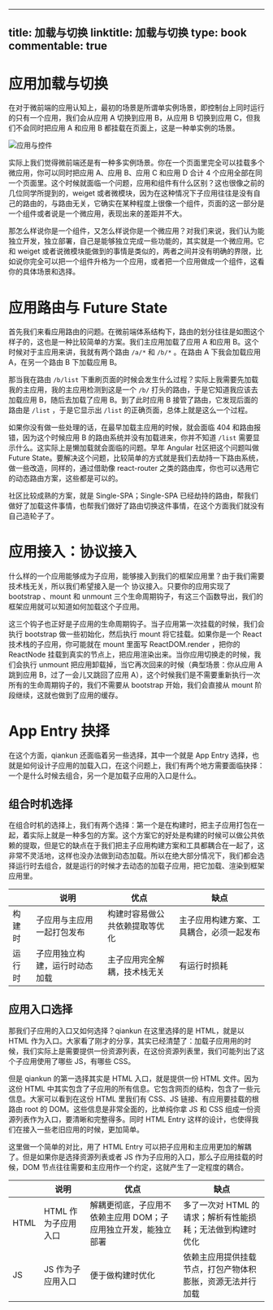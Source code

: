 
---
title: 加载与切换
linktitle: 加载与切换
type: book
commentable: true
---

# 应用加载与切换

在对于微前端的应用认知上，最初的场景是所谓单实例场景，即控制台上同时运行的只有一个应用，我们会从应用 A 切换到应用 B，从应用 B 切换到应用 C，但我们不会同时把应用 A 和应用 B 都挂载在页面上，这是一种单实例的场景。

![应用与控件](https://pic.imgdb.cn/item/6080d3d7ee52a14d787308ac.jpg)

实际上我们觉得微前端还是有一种多实例场景。你在一个页面里完全可以挂载多个微应用，你可以同时把应用 A、应用 B、应用 C 和应用 D 合计 4 个应用全部在同一个页面里。这个时候就面临一个问题，应用和组件有什么区别？这也很像之前的几位同学所提到的，weiget 或者微模块，因为在这种情况下子应用往往是没有自己的路由的，与路由无关，它确实在某种程度上很像一个组件，页面的这一部分是一个组件或者说是一个微应用，表现出来的差距并不大。

那怎么样说你是一个组件，又怎么样说你是一个微应用？对我们来说，我们认为能独立开发，独立部署，自己是能够独立完成一些功能的，其实就是一个微应用。它和 weiget 或者说微模块能做到的事情是类似的，两者之间并没有明确的界限，比如说你完全可以把一个组件升格为一个应用，或者把一个应用做成一个组件，这看你的具体场景和选择。

# 应用路由与 Future State

首先我们来看应用路由的问题。在微前端体系结构下，路由的划分往往是如图这个样子的，这也是一种比较简单的方案。我们主应用加载了应用 A 和应用 B。这个时候对于主应用来讲，我就有两个路由 `/a/*` 和 `/b/*` 。在路由 A 下我会加载应用 A，在另一个路由 B 下加载应用 B。

那当我在路由 `/b/list` 下重刷页面的时候会发生什么过程？实际上我需要先加载我的主应用，我的主应用检测到这是一个 `/b/` 打头的路由，于是它知道我应该去加载应用 B，随后去加载了应用 B。到了此时应用 B 接管了路由，它发现后面的路由是 `/list` ，于是它显示出 `/list` 的正确页面，总体上就是这么一个过程。

如果你没有做一些处理的话，在最早加载主应用的时候，就会面临 404 和路由报错，因为这个时候应用 B 的路由系统并没有加载进来，你并不知道 `/list` 需要显示什么。这实际上是懒加载就会面临的问题。早年 Angular 社区把这个问题叫做 Future State。要解决这个问题，比较简单的方式就是我们去劫持一下路由系统，做一些改造，同样的，通过借助像 react-router 之类的路由库，你也可以选用它的动态路由方案，这些都是可以的。

社区比较成熟的方案，就是 Single-SPA；Single-SPA 已经劫持的路由，帮我们做好了加载这件事情，也帮我们做好了路由切换这件事情，在这个方面我们就没有自己造轮子了。

# 应用接入：协议接入

什么样的一个应用能够成为子应用，能够接入到我们的框架应用里？由于我们需要技术栈无关，所以我们希望接入是一个 协议接入。只要你的应用实现了 bootstrap 、mount 和 unmount 三个生命周期钩子，有这三个函数导出，我们的框架应用就可以知道如何加载这个子应用。

这三个钩子也正好是子应用的生命周期钩子。当子应用第一次挂载的时候，我们会执行 bootstrap 做一些初始化，然后执行 mount 将它挂载。如果你是一个 React 技术栈的子应用，你可能就在 mount 里面写 ReactDOM.render ，把你的 ReactNode 挂载到真实的节点上，把应用渲染出来。当你应用切换走的时候，我们会执行 unmount 把应用卸载掉，当它再次回来的时候（典型场景：你从应用 A 跳到应用 B，过了一会儿又跳回了应用 A），这个时候我们是不需要重新执行一次所有的生命周期钩子的，我们不需要从 bootstrap 开始，我们会直接从 mount 阶段继续，这就也做到了应用的缓存。

# App Entry 抉择

在这个方面，qiankun 还面临着另一些选择，其中一个就是 App Entry 选择，也就是如何设计子应用的加载入口，在这个问题上，我们有两个地方需要面临抉择：一个是什么时候去组合，另一个是加载子应用的入口是什么。

## 组合时机选择

在组合时机的选择上，我们有两个选择：第一个是在构建时，把主子应用打包在一起，着实际上就是一种多包的方案。这个方案它的好处是构建的时候可以做公共依赖的提取，但是它的缺点在于我们把主子应用构建方案和工具都耦合在一起了，这非常不灵活地，这样也没办法做到动态加载。所以在绝大部分情况下，我们都会选择运行时去组合，就是运行的时候才去动态的加载子应用，把它加载、渲染到框架应用里。

|        | 说明                           | 优点                           | 缺点                                     |
| ------ | ------------------------------ | ------------------------------ | ---------------------------------------- |
| 构建时 | 子应用与主应用一起打包发布     | 构建时容易做公共依赖提取等优化 | 主子应用构建方案、工具耦合，必须一起发布 |
| 运行时 | 子应用独立构建，运行时动态加载 | 主子应用完全解耦，技术栈无关   | 有运行时损耗                             |

## 应用入口选择

那我们子应用的入口又如何选择？qiankun 在这里选择的是 HTML，就是以 HTML 作为入口。大家看了刚才的分享，其实已经清楚了：加载子应用用的时候，我们实际上是需要提供一份资源列表，在这份资源列表里，我们可能列出了这个子应用使用了哪些 JS，有哪些 CSS。

但是 qiankun 的第一选择其实是 HTML 入口，就是提供一份 HTML 文件。因为这份 HTML 中其实包含了子应用的所有信息。它包含网页的结构，包含了一些元信息。大家可以看到在这份 HTML 里我们有 CSS、JS 链接、有应用要挂载的根路由 root 的 DOM。这些信息是非常全面的，比单纯你拿 JS 和 CSS 组成一份资源列表作为入口，要清晰和完整得多。同时 HTML Entry 这样的设计，也使得我们在接入一些老旧应用的时候，更加简单。

这里做一个简单的对比，用了 HTML Entry 可以把子应用和主应用更加的解耦了。但是如果你是选择资源列表或者 JS 作为子应用的入口，那么子应用挂载的时候，DOM 节点往往需要和主应用作一个约定，这就产生了一定程度的耦合。

|      | 说明                | 优点                                                           | 缺点                                                       |
| ---- | ------------------- | -------------------------------------------------------------- | ---------------------------------------------------------- |
| HTML | HTML 作为子应用入口 | 解耦更彻底，子应用不依赖主应用 DOM；子应用独立开发，能独立部署 | 多了一次对 HTML 的请求；解析有性能损耗；无法做到构建时优化 |
| JS   | JS 作为子应用入口   | 便于做构建时优化                                               | 依赖主应用提供挂载节点，打包产物体积膨胀，资源无法并行加载 |

    